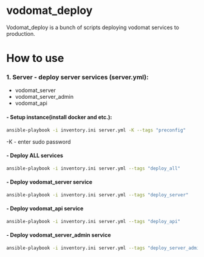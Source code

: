 # vodomat_deploy

Vodomat_deploy is a bunch of scripts deploying vodomat services to production.

# How to use
### 1. Server - deploy server services (server.yml):
 - vodomat_server
 - vodomat_server_admin
 - vodomat_api

#### - Setup instance(install docker and etc.):
```bash
ansible-playbook -i inventory.ini server.yml -K --tags "preconfig"
```
-K - enter sudo password

#### - Deploy ALL services
```bash
ansible-playbook -i inventory.ini server.yml --tags "deploy_all"
```

#### - Deploy vodomat_server service
```bash
ansible-playbook -i inventory.ini server.yml --tags "deploy_server"
```

#### - Deploy vodomat_api service
```bash
ansible-playbook -i inventory.ini server.yml --tags "deploy_api"
```

#### - Deploy vodomat_server_admin service
```bash
ansible-playbook -i inventory.ini server.yml --tags "deploy_server_admin"
```
